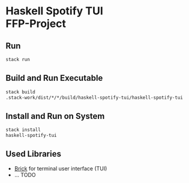 # Haskell Spotify TUI <br/> FFP-Project 

## Run

```sh
stack run
```

## Build and Run Executable

```sh
stack build
.stack-work/dist/*/*/build/haskell-spotify-tui/haskell-spotify-tui
```

## Install and Run on System

```sh
stack install
haskell-spotify-tui
```

## Used Libraries
- [Brick](https://github.com/jtdaugherty/brick) for terminal user interface (TUI)
- ... TODO